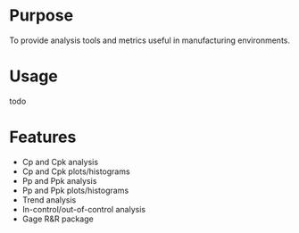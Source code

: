 # Purpose

To provide analysis tools and metrics useful in manufacturing environments.

# Usage

todo

# Features

 * Cp and Cpk analysis
 * Cp and Cpk plots/histograms
 * Pp and Ppk analysis
 * Pp and Ppk plots/histograms
 * Trend analysis
 * In-control/out-of-control analysis
 * Gage R&R package
